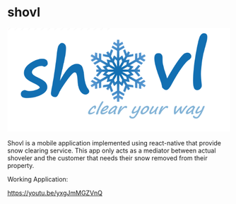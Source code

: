 # **shovl**
![shovl - logo](assets/images/shovl_new_logo.png)

Shovl is a mobile application implemented using react-native that provide snow clearing service. This app only acts as a mediator between actual shoveler and the customer that needs their snow removed from their property.

Working Application:

https://youtu.be/yxgJmMGZVnQ


